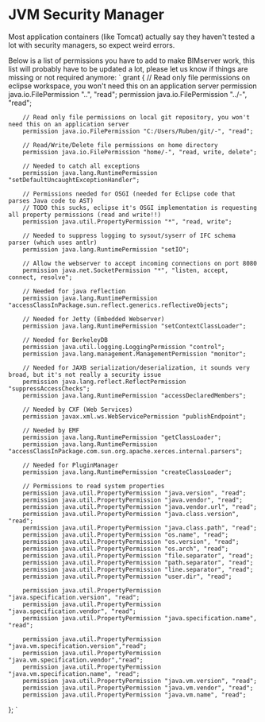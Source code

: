 # JVM Security Manager

Most application containers (like Tomcat) actually say they haven't tested a lot with security managers, so expect weird errors.

Below is a list of permissions you have to add to make BIMserver work, this list will probably have to be updated a lot, please let us know if things are missing or not required anymore:
`
grant {
        // Read only file permissions on eclipse workspace, you won't need this on an application server
        permission java.io.FilePermission "..", "read";
        permission java.io.FilePermission "../-", "read";

        // Read only file permissions on local git repository, you won't need this on an application server
        permission java.io.FilePermission "C:/Users/Ruben/git/-", "read";

        // Read/Write/Delete file permissions on home directory
        permission java.io.FilePermission "home/-", "read, write, delete";

        // Needed to catch all exceptions
        permission java.lang.RuntimePermission "setDefaultUncaughtExceptionHandler";

        // Permissions needed for OSGI (needed for Eclipse code that parses Java code to AST)
        // TODO this sucks, eclipse it's OSGI implementation is requesting all property permissions (read and write!!)
        permission java.util.PropertyPermission "*", "read, write";

        // Needed to suppress logging to sysout/syserr of IFC schema parser (which uses antlr)
        permission java.lang.RuntimePermission "setIO";

        // Allow the webserver to accept incoming connections on port 8080
        permission java.net.SocketPermission "*", "listen, accept, connect, resolve";

        // Needed for java reflection
        permission java.lang.RuntimePermission "accessClassInPackage.sun.reflect.generics.reflectiveObjects";

        // Needed for Jetty (Embedded Webserver)
        permission java.lang.RuntimePermission "setContextClassLoader";

        // Needed for BerkeleyDB
        permission java.util.logging.LoggingPermission "control";
        permission java.lang.management.ManagementPermission "monitor";
        
        // Needed for JAXB serialization/deserialization, it sounds very broad, but it's not really a security issue
        permission java.lang.reflect.ReflectPermission "suppressAccessChecks";
        permission java.lang.RuntimePermission "accessDeclaredMembers";
        
        // Needed by CXF (Web Services)
        permission javax.xml.ws.WebServicePermission "publishEndpoint";
        
        // Needed by EMF
        permission java.lang.RuntimePermission "getClassLoader";
        permission java.lang.RuntimePermission "accessClassInPackage.com.sun.org.apache.xerces.internal.parsers";

        // Needed for PluginManager
        permission java.lang.RuntimePermission "createClassLoader";

        // Permissions to read system properties
        permission java.util.PropertyPermission "java.version", "read";
        permission java.util.PropertyPermission "java.vendor", "read";
        permission java.util.PropertyPermission "java.vendor.url", "read";
        permission java.util.PropertyPermission "java.class.version", "read";
        permission java.util.PropertyPermission "java.class.path", "read";
        permission java.util.PropertyPermission "os.name", "read";
        permission java.util.PropertyPermission "os.version", "read";
        permission java.util.PropertyPermission "os.arch", "read";
        permission java.util.PropertyPermission "file.separator", "read";
        permission java.util.PropertyPermission "path.separator", "read";
        permission java.util.PropertyPermission "line.separator", "read";
        permission java.util.PropertyPermission "user.dir", "read";
        
        permission java.util.PropertyPermission "java.specification.version", "read";
        permission java.util.PropertyPermission "java.specification.vendor", "read";
        permission java.util.PropertyPermission "java.specification.name", "read";
        
        permission java.util.PropertyPermission "java.vm.specification.version","read";
        permission java.util.PropertyPermission "java.vm.specification.vendor","read";
        permission java.util.PropertyPermission "java.vm.specification.name", "read";
        permission java.util.PropertyPermission "java.vm.version", "read";
        permission java.util.PropertyPermission "java.vm.vendor", "read";
        permission java.util.PropertyPermission "java.vm.name", "read";
};
`